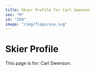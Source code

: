 ```yaml
---
title: Skier Profile for Carl Swenson
sex: "M"
id: "350"
image: "/img/flags/usa.svg" 
---
```


# Skier Profile

This page is for: Carl Swenson.
    
